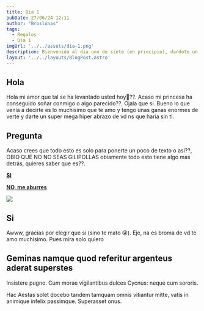```yaml
---
title: Dia 1
pubDate: 27/06/24 12:11
author: "Broslunas"
tags:
  - Regalos
  - Dia 1
imgUrl: '../../assets/dia-1.png'
description: Bienvenida al dia uno de siete (en principio), dandote un regalo que menos te lo esperes.
layout: '../../layouts/BlogPost.astro'
---
```


## Hola

Hola mi amor que tal se ha levantado usted hoy💞??. Acaso mi princesa ha conseguido soñar conmigo o algo parecido??. Ojala que si. Bueno lo que venia a decirte es lo muchisimo que te amo y tengo unas ganas enormes de verte y darte un super mega hiper abrazo de vd ns que haria sin ti.

## Pregunta

Acaso crees que todo esto es solo para ponerte un poco de texto o asi??, OBIO QUE NO NO SEAS GILIPOLLAS obiamente todo esto tiene algo mas detrás, quieres saber que es??.

[**SI**](#si)

[**NO, me aburres**](/img/a-tomar-por-culo.jpg)

![](/img/dime-que-si.jpg)

## Si

Awww, gracias por elegir que si (sino te mato 😜). Eje, na es broma de vd te amo muchisimo. Pues mira solo quiero

## Geminas namque quod referitur argenteus aderat superstes

Insistere pugno. Cum morae vigilantibus dulces Cycnus: neque cum sororis.

Hac Aestas solet docebo tandem tamquam omnis vitiantur mitte, vatis in animique
infelix passimque. Superasset onus.
